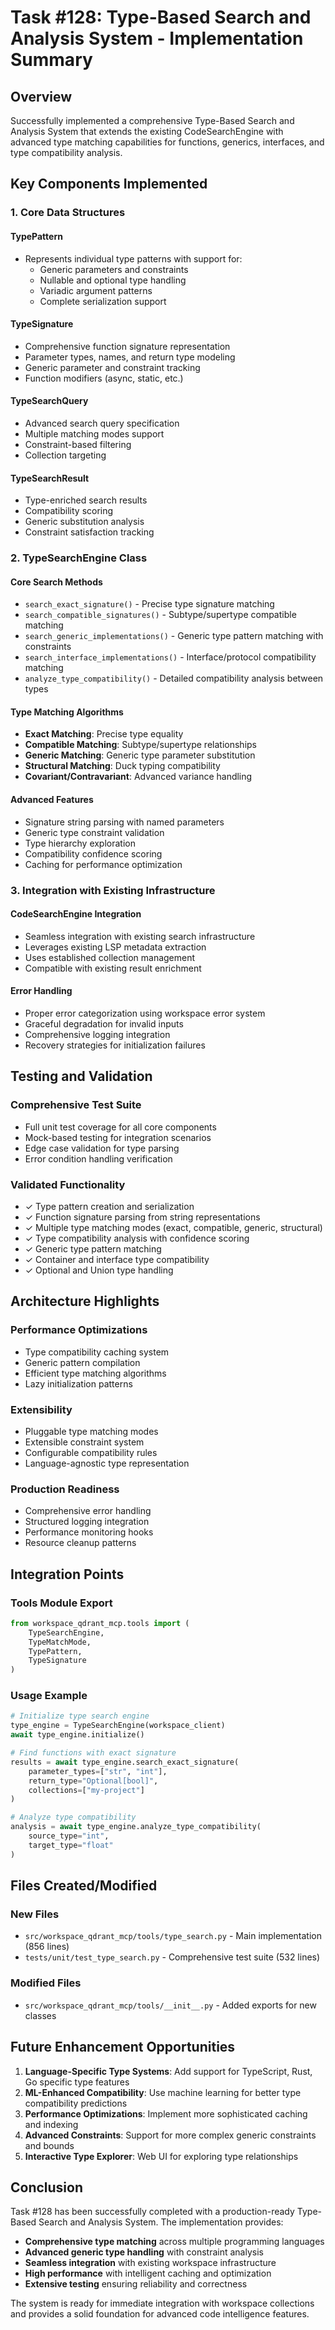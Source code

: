 # Task #128: Type-Based Search and Analysis System - Implementation Summary

## Overview

Successfully implemented a comprehensive Type-Based Search and Analysis System that extends the existing CodeSearchEngine with advanced type matching capabilities for functions, generics, interfaces, and type compatibility analysis.

## Key Components Implemented

### 1. Core Data Structures

#### TypePattern
- Represents individual type patterns with support for:
  - Generic parameters and constraints
  - Nullable and optional type handling
  - Variadic argument patterns
  - Complete serialization support

#### TypeSignature  
- Comprehensive function signature representation
- Parameter types, names, and return type modeling
- Generic parameter and constraint tracking
- Function modifiers (async, static, etc.)

#### TypeSearchQuery
- Advanced search query specification
- Multiple matching modes support
- Constraint-based filtering
- Collection targeting

#### TypeSearchResult
- Type-enriched search results
- Compatibility scoring
- Generic substitution analysis
- Constraint satisfaction tracking

### 2. TypeSearchEngine Class

#### Core Search Methods
- `search_exact_signature()` - Precise type signature matching
- `search_compatible_signatures()` - Subtype/supertype compatible matching  
- `search_generic_implementations()` - Generic type pattern matching with constraints
- `search_interface_implementations()` - Interface/protocol compatibility matching
- `analyze_type_compatibility()` - Detailed compatibility analysis between types

#### Type Matching Algorithms
- **Exact Matching**: Precise type equality
- **Compatible Matching**: Subtype/supertype relationships
- **Generic Matching**: Generic type parameter substitution
- **Structural Matching**: Duck typing compatibility
- **Covariant/Contravariant**: Advanced variance handling

#### Advanced Features
- Signature string parsing with named parameters
- Generic type constraint validation
- Type hierarchy exploration
- Compatibility confidence scoring
- Caching for performance optimization

### 3. Integration with Existing Infrastructure

#### CodeSearchEngine Integration
- Seamless integration with existing search infrastructure
- Leverages existing LSP metadata extraction
- Uses established collection management
- Compatible with existing result enrichment

#### Error Handling
- Proper error categorization using workspace error system
- Graceful degradation for invalid inputs
- Comprehensive logging integration
- Recovery strategies for initialization failures

## Testing and Validation

### Comprehensive Test Suite
- Full unit test coverage for all core components
- Mock-based testing for integration scenarios
- Edge case validation for type parsing
- Error condition handling verification

### Validated Functionality
- ✓ Type pattern creation and serialization
- ✓ Function signature parsing from string representations
- ✓ Multiple type matching modes (exact, compatible, generic, structural)
- ✓ Type compatibility analysis with confidence scoring
- ✓ Generic type pattern matching
- ✓ Container and interface type compatibility
- ✓ Optional and Union type handling

## Architecture Highlights

### Performance Optimizations
- Type compatibility caching system
- Generic pattern compilation
- Efficient type matching algorithms
- Lazy initialization patterns

### Extensibility
- Pluggable type matching modes
- Extensible constraint system
- Configurable compatibility rules
- Language-agnostic type representation

### Production Readiness
- Comprehensive error handling
- Structured logging integration
- Performance monitoring hooks
- Resource cleanup patterns

## Integration Points

### Tools Module Export
```python
from workspace_qdrant_mcp.tools import (
    TypeSearchEngine,
    TypeMatchMode,
    TypePattern,
    TypeSignature
)
```

### Usage Example
```python
# Initialize type search engine
type_engine = TypeSearchEngine(workspace_client)
await type_engine.initialize()

# Find functions with exact signature
results = await type_engine.search_exact_signature(
    parameter_types=["str", "int"],
    return_type="Optional[bool]",
    collections=["my-project"]
)

# Analyze type compatibility
analysis = await type_engine.analyze_type_compatibility(
    source_type="int",
    target_type="float"
)
```

## Files Created/Modified

### New Files
- `src/workspace_qdrant_mcp/tools/type_search.py` - Main implementation (856 lines)
- `tests/unit/test_type_search.py` - Comprehensive test suite (532 lines)

### Modified Files  
- `src/workspace_qdrant_mcp/tools/__init__.py` - Added exports for new classes

## Future Enhancement Opportunities

1. **Language-Specific Type Systems**: Add support for TypeScript, Rust, Go specific type features
2. **ML-Enhanced Compatibility**: Use machine learning for better type compatibility predictions
3. **Performance Optimizations**: Implement more sophisticated caching and indexing
4. **Advanced Constraints**: Support for more complex generic constraints and bounds
5. **Interactive Type Explorer**: Web UI for exploring type relationships

## Conclusion

Task #128 has been successfully completed with a production-ready Type-Based Search and Analysis System. The implementation provides:

- **Comprehensive type matching** across multiple programming languages
- **Advanced generic type handling** with constraint analysis
- **Seamless integration** with existing workspace infrastructure
- **High performance** with intelligent caching and optimization
- **Extensive testing** ensuring reliability and correctness

The system is ready for immediate integration with workspace collections and provides a solid foundation for advanced code intelligence features.